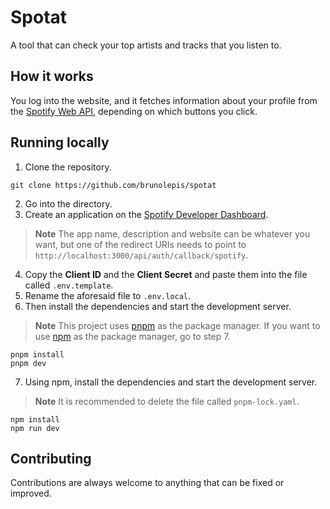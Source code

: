 # Spotat

A tool that can check your top artists and tracks that you listen to.

## How it works

You log into the website, and it fetches information about your profile from the [Spotify Web API](https://developer.spotify.com/), depending on which buttons you click.

## Running locally

1. Clone the repository.

```
git clone https://github.com/brunolepis/spotat
```

2. Go into the directory.
3. Create an application on the [Spotify Developer Dashboard](https://developer.spotify.com/dashboard).
> **Note** The app name, description and website can be whatever you want, but one of the redirect URIs needs to point to `http://localhost:3000/api/auth/callback/spotify`.

4. Copy the **Client ID** and the **Client Secret** and paste them into the file called `.env.template`.
5. Rename the aforesaid file to `.env.local`.
6. Then install the dependencies and start the development server.

> **Note** This project uses [pnpm](https://pnpm.io) as the package manager. If you want to use [npm](https://docs.npmjs.com/downloading-and-installing-node-js-and-npm) as the package manager, go to step 7.

```
pnpm install
pnpm dev
```

7. Using npm, install the dependencies and start the development server.

> **Note** It is recommended to delete the file called `pnpm-lock.yaml`.

```
npm install
npm run dev
```

## Contributing

Contributions are always welcome to anything that can be fixed or improved.
